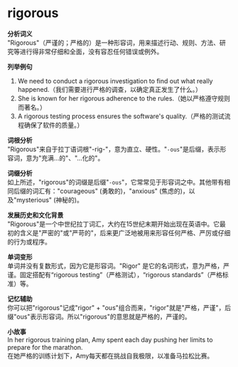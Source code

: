 # rigorous

**分析词义**  
"Rigorous"（严谨的；严格的）是一种形容词，用来描述行动、规则、方法、研究等进行得非常仔细和全面，没有容忍任何错误或例外。

  

**列举例句**

  

1.  We need to conduct a rigorous investigation to find out what really happened.（我们需要进行严格的调查，以确定真正发生了什么。）
2.  She is known for her rigorous adherence to the rules.（她以严格遵守规则而著名。）
3.  A rigorous testing process ensures the software's quality.（严格的测试流程确保了软件的质量。）

  

**词根分析**  
"Rigorous"来自于拉丁语词根"-rig-"，意为直立、硬性。"`-ous`"是后缀，表示形容词，意为"充满…的"、"…化的"。

  

**词缀分析**  
如上所述，"rigorous"的词缀是后缀"`-ous`"，它常常见于形容词之中。其他带有相同后缀的词汇有："courageous" (勇敢的)，"anxious" (焦虑的)，以及"mysterious" (神秘的)。

  

**发展历史和文化背景**  
"Rigorous"是一个中世纪拉丁词汇，大约在15世纪末期开始出现在英语中。它最初的含义是"严密的"或"严苛的"，后来更广泛地被用来形容任何严格、严厉或仔细的行为或程序。

  

**单词变形**  
单词并没有复数形式，因为它是形容词。"Rigor" 是它的名词形式，意为严格，严谨。固定搭配有“rigorous testing”（严格测试），“rigorous standards”（严格标准）等。

  

**记忆辅助**  
你可以把"rigorous"记成"rigor" + "ous"组合而来，"rigor"就是"严格，严谨"，后缀"ous"表示形容词。所以"rigorous"的意思就是严格的，严谨的。

  

**小故事**  
In her rigorous training plan, Amy spent each day pushing her limits to prepare for the marathon.  
在她严格的训练计划下，Amy每天都在挑战自我极限，以准备马拉松比赛。
